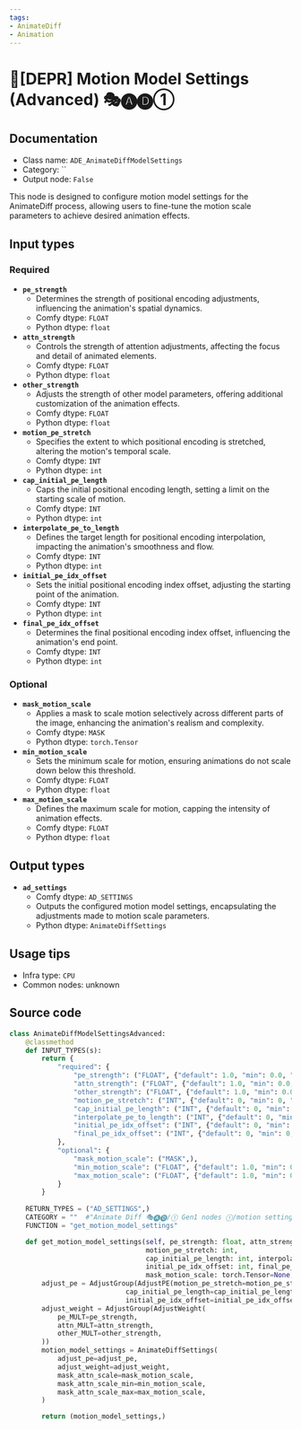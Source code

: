```yaml
---
tags:
- AnimateDiff
- Animation
---
```


# 🚫[DEPR] Motion Model Settings (Advanced) 🎭🅐🅓①
## Documentation
- Class name: `ADE_AnimateDiffModelSettings`
- Category: ``
- Output node: `False`

This node is designed to configure motion model settings for the AnimateDiff process, allowing users to fine-tune the motion scale parameters to achieve desired animation effects.
## Input types
### Required
- **`pe_strength`**
    - Determines the strength of positional encoding adjustments, influencing the animation's spatial dynamics.
    - Comfy dtype: `FLOAT`
    - Python dtype: `float`
- **`attn_strength`**
    - Controls the strength of attention adjustments, affecting the focus and detail of animated elements.
    - Comfy dtype: `FLOAT`
    - Python dtype: `float`
- **`other_strength`**
    - Adjusts the strength of other model parameters, offering additional customization of the animation effects.
    - Comfy dtype: `FLOAT`
    - Python dtype: `float`
- **`motion_pe_stretch`**
    - Specifies the extent to which positional encoding is stretched, altering the motion's temporal scale.
    - Comfy dtype: `INT`
    - Python dtype: `int`
- **`cap_initial_pe_length`**
    - Caps the initial positional encoding length, setting a limit on the starting scale of motion.
    - Comfy dtype: `INT`
    - Python dtype: `int`
- **`interpolate_pe_to_length`**
    - Defines the target length for positional encoding interpolation, impacting the animation's smoothness and flow.
    - Comfy dtype: `INT`
    - Python dtype: `int`
- **`initial_pe_idx_offset`**
    - Sets the initial positional encoding index offset, adjusting the starting point of the animation.
    - Comfy dtype: `INT`
    - Python dtype: `int`
- **`final_pe_idx_offset`**
    - Determines the final positional encoding index offset, influencing the animation's end point.
    - Comfy dtype: `INT`
    - Python dtype: `int`
### Optional
- **`mask_motion_scale`**
    - Applies a mask to scale motion selectively across different parts of the image, enhancing the animation's realism and complexity.
    - Comfy dtype: `MASK`
    - Python dtype: `torch.Tensor`
- **`min_motion_scale`**
    - Sets the minimum scale for motion, ensuring animations do not scale down below this threshold.
    - Comfy dtype: `FLOAT`
    - Python dtype: `float`
- **`max_motion_scale`**
    - Defines the maximum scale for motion, capping the intensity of animation effects.
    - Comfy dtype: `FLOAT`
    - Python dtype: `float`
## Output types
- **`ad_settings`**
    - Comfy dtype: `AD_SETTINGS`
    - Outputs the configured motion model settings, encapsulating the adjustments made to motion scale parameters.
    - Python dtype: `AnimateDiffSettings`
## Usage tips
- Infra type: `CPU`
- Common nodes: unknown


## Source code
```python
class AnimateDiffModelSettingsAdvanced:
    @classmethod
    def INPUT_TYPES(s):
        return {
            "required": {
                "pe_strength": ("FLOAT", {"default": 1.0, "min": 0.0, "max": 10.0, "step": 0.0001}),
                "attn_strength": ("FLOAT", {"default": 1.0, "min": 0.0, "max": 10.0, "step": 0.0001}),
                "other_strength": ("FLOAT", {"default": 1.0, "min": 0.0, "max": 10.0, "step": 0.0001}),
                "motion_pe_stretch": ("INT", {"default": 0, "min": 0, "step": 1}),
                "cap_initial_pe_length": ("INT", {"default": 0, "min": 0, "step": 1}),
                "interpolate_pe_to_length": ("INT", {"default": 0, "min": 0, "step": 1}),
                "initial_pe_idx_offset": ("INT", {"default": 0, "min": 0, "step": 1}),
                "final_pe_idx_offset": ("INT", {"default": 0, "min": 0, "step": 1}),
            },
            "optional": {
                "mask_motion_scale": ("MASK",),
                "min_motion_scale": ("FLOAT", {"default": 1.0, "min": 0.0, "step": 0.001}),
                "max_motion_scale": ("FLOAT", {"default": 1.0, "min": 0.0, "step": 0.001}),
            }
        }
    
    RETURN_TYPES = ("AD_SETTINGS",)
    CATEGORY = ""  #"Animate Diff 🎭🅐🅓/① Gen1 nodes ①/motion settings/experimental"
    FUNCTION = "get_motion_model_settings"

    def get_motion_model_settings(self, pe_strength: float, attn_strength: float, other_strength: float,
                                  motion_pe_stretch: int,
                                  cap_initial_pe_length: int, interpolate_pe_to_length: int,
                                  initial_pe_idx_offset: int, final_pe_idx_offset: int,
                                  mask_motion_scale: torch.Tensor=None, min_motion_scale: float=1.0, max_motion_scale: float=1.0):
        adjust_pe = AdjustGroup(AdjustPE(motion_pe_stretch=motion_pe_stretch,
                             cap_initial_pe_length=cap_initial_pe_length, interpolate_pe_to_length=interpolate_pe_to_length,
                             initial_pe_idx_offset=initial_pe_idx_offset, final_pe_idx_offset=final_pe_idx_offset))
        adjust_weight = AdjustGroup(AdjustWeight(
            pe_MULT=pe_strength,
            attn_MULT=attn_strength,
            other_MULT=other_strength,
        ))
        motion_model_settings = AnimateDiffSettings(
            adjust_pe=adjust_pe,
            adjust_weight=adjust_weight,
            mask_attn_scale=mask_motion_scale,
            mask_attn_scale_min=min_motion_scale,
            mask_attn_scale_max=max_motion_scale,
        )

        return (motion_model_settings,)

```
